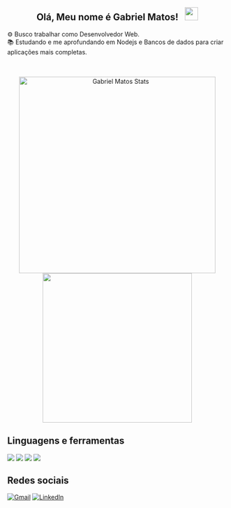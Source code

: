 <div align="center">
 <h2>
Olá, Meu nome é Gabriel Matos! &nbsp;
 <img height="30" src="https://user-images.githubusercontent.com/74038190/212284087-bbe7e430-757e-4901-90bf-4cd2ce3e1852.gif"/>
 </h2>
</div>
 
⚙ Busco trabalhar como Desenvolvedor Web.
<br />
📚 Estudando e me aprofundando em Nodejs e Bancos de dados para criar aplicações mais completas.
</div>


<div align="center">

 <br /> <br /> 
  <img width="450" src="https://github-readme-stats.vercel.app/api?username=GabrielMatoss&show_icons=true&theme=tokyonight&hide_border=false&count_private=true&include_all_commits=true" alt="Gabriel Matos Stats"/>
 <img width="342" src="https://github-readme-stats.vercel.app/api/top-langs/?username=GabrielMatoss&theme=tokyonight&layout=compact&hide_border=false"/>
</div>
  
## Linguagens e ferramentas 

<div align="left">
   <img src="https://img.shields.io/badge/React-20232A?style=for-the-badge&logo=react&logoColor=61DAFB" />
   <img src="https://img.shields.io/badge/TypeScript-007ACC?style=for-the-badge&logo=typescript&logoColor=white" />
   <img src="https://img.shields.io/badge/node.js-6DA55F?style=for-the-badge&logo=node.js&logoColor=white" />
   <img src="https://img.shields.io/badge/express.js-%23404d59.svg?style=for-the-badge&logo=express&logoColor=%2361DAFB" />


</div>

## Redes sociais

<div align="left"> 
 
 [![Gmail](https://img.shields.io/badge/Gmail-D14836?style=for-the-badge&logo=gmail&logoColor=white)](mailto:matos.gabriel2013@gmail.com)
 [![LinkedIn](https://img.shields.io/badge/linkedin-%230077B5.svg?style=for-the-badge&logo=linkedin&logoColor=white)](https://www.linkedin.com/in/gabriel-matos-lourenco/)
 </div>



